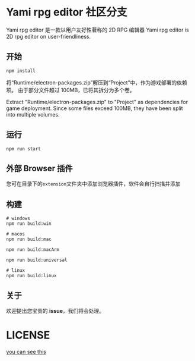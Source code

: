 # Yami rpg editor 社区分支

Yami rpg editor 是一款以用户友好性著称的 2D RPG 编辑器
Yami rpg editor is 2D rpg editor on user-friendliness.

## 开始

```shell
npm install
```

将“Runtime/electron-packages.zip”解压到“Project”中，作为游戏部署的依赖项。
由于部分文件超过 100MB，已将其拆分为多个卷。

Extract "Runtime/electron-packages.zip" to "Project" as dependencies for game deployment.
Since some files exceed 100MB, they have been split into multiple volumes.

## 运行

```shell
npm run start
```

## 外部 Browser 插件

您可在目录下的`extension`文件夹中添加浏览器插件，软件会自行扫描并添加

## 构建

```shell
# windows
npm run build:win

# macos
npm run build:mac

npm run build:macArm

npm run build:universal

# linux
npm run build:linux

```

## 关于

欢迎提出您宝贵的 **issue**，我们将会处理。

# LICENSE

[you can see this](./)
